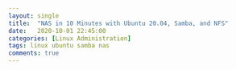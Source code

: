 ```yaml
---
layout: single
title:  "NAS in 10 Minutes with Ubuntu 20.04, Samba, and NFS"
date:   2020-10-01 22:45:00
categories: [Linux Administration]
tags: linux ubuntu samba nas
comments: true
---
```


